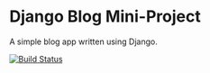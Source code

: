 # Django Blog Mini-Project

A simple blog app written using Django.

[![Build Status](https://travis-ci.org/elisamunoz/new-workspace.svg?branch=master)](https://travis-ci.org/elisamunoz/new-workspace)